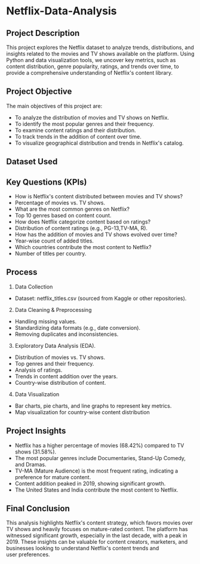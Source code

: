 # Netflix-Data-Analysis

## Project Description

This project explores the Netflix dataset to analyze trends, distributions, and insights related to the movies and TV shows available on the platform. Using Python and data visualization tools, we uncover key metrics, such as content distribution, genre popularity, ratings, and trends over time, to provide a comprehensive understanding of Netflix's content library.

## Project Objective

The main objectives of this project are:

 - To analyze the distribution of movies and TV shows on Netflix.
 - To identify the most popular genres and their frequency.
 - To examine content ratings and their distribution.
 - To track trends in the addition of content over time.
 - To visualize geographical distribution and trends in Netflix's catalog.

## Dataset Used

## Key Questions (KPIs)

   - How is Netflix's content distributed between movies and TV shows?
   - Percentage of movies vs. TV shows.
   - What are the most common genres on Netflix?
   - Top 10 genres based on content count.
   - How does Netflix categorize content based on ratings?
   - Distribution of content ratings (e.g., PG-13,TV-MA, R).
   - How has the addition of movies and TV shows evolved over time?
   - Year-wise count of added titles.
   - Which countries contribute the most content to Netflix?
   - Number of titles per country.

## Process

1. Data Collection
 - Dataset: netflix_titles.csv (sourced from Kaggle or other repositories).

2. Data Cleaning & Preprocessing
 - Handling missing values.
 - Standardizing data formats (e.g., date conversion).
 - Removing duplicates and inconsistencies.

3. Exploratory Data Analysis (EDA).
  - Distribution of movies vs. TV shows.
  - Top genres and their frequency.
  - Analysis of ratings.
  - Trends in content addition over the years.
  - Country-wise distribution of content.

4. Data Visualization
 - Bar charts, pie charts, and line graphs to represent key metrics.
 - Map visualization for country-wise content distribution


## Project Insights
 - Netflix has a higher percentage of movies (68.42%) compared to TV shows (31.58%).
 - The most popular genres include Documentaries, Stand-Up Comedy, and Dramas.
 - TV-MA (Mature Audience) is the most frequent rating, indicating a preference for mature content.
 - Content addition peaked in 2019, showing significant growth.
 - The United States and India contribute the most content to Netflix.

## Final Conclusion

This analysis highlights Netflix's content strategy, which favors movies over TV shows and heavily focuses on mature-rated content. The platform has witnessed significant growth, especially in the last decade, with a peak in 2019. These insights can be valuable for content creators, marketers, and businesses looking to understand Netflix's content trends and user preferences.
